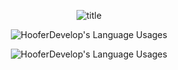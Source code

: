 <p align="center">
  <img align="center" src="https://cdn.discordapp.com/attachments/608856607098535957/737414233914081320/unknown.png" alt="title">
</p>
<p align="center">
  <img align="center" src="https://github-readme-stats.vercel.app/api?username=HooferDevelops&show_icons=true&theme=dracula" alt="HooferDevelop's Language Usages">
</p>
<p align="center">
  <img align="center" src="https://github-readme-stats.vercel.app/api/top-langs/?username=HooferDevelops&hide=css&theme=dracula" alt="HooferDevelop's Language Usages">
</p>
